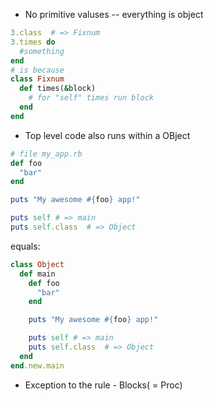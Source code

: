 * No primitive valuses -- everything is object

```ruby
3.class  # => Fixnum
3.times do 
  #something
end
# is because
class Fixnum  
  def times(&block)
    # for "self" times run block
  end
end

```

* Top level code also runs within a OBject

```ruby
# file my_app.rb
def foo
  "bar"
end

puts "My awesome #{foo} app!"

puts self # => main
puts self.class  # => Object
```

equals:
```ruby
class Object
  def main
    def foo
      "bar"
    end

    puts "My awesome #{foo} app!"

    puts self # => main
    puts self.class  # => Object
  end
end.new.main
```

* Exception to the rule - Blocks( = Proc)


